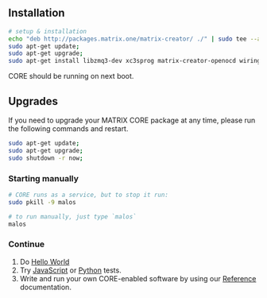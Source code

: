 ## Installation

```bash
# setup & installation
echo "deb http://packages.matrix.one/matrix-creator/ ./" | sudo tee --append /etc/apt/sources.list;
sudo apt-get update;
sudo apt-get upgrade;
sudo apt-get install libzmq3-dev xc3sprog matrix-creator-openocd wiringpi cmake g++ git matrix-creator-init matrix-creator-malos;
```

CORE should be running on next boot.

## Upgrades

If you need to upgrade your MATRIX CORE package at any time, please run the following commands and restart.

```bash
sudo apt-get update;
sudo apt-get upgrade;
sudo shutdown -r now;
```

### Starting manually

```bash
# CORE runs as a service, but to stop it run:
sudo pkill -9 malos

# to run manually, just type `malos`
malos
```

### Continue

1. Do [Hello World](./hello-world.md)
1. Try [JavaScript](../examples/jstests.md) or [Python](../examples/pytests.md) tests.
1. Write and run your own CORE-enabled software by using our [Reference](../reference/index.md) documentation.
